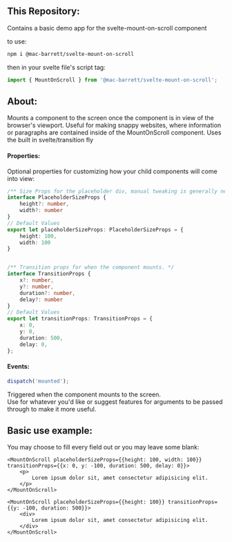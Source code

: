## This Repository:
Contains a basic demo app for the svelte-mount-on-scroll component

to use:

```bash
npm i @mac-barrett/svelte-mount-on-scroll
```

then in your svelte file's script tag:
```ts
import { MountOnScroll } from '@mac-barrett/svelte-mount-on-scroll';
```

## About:
Mounts a component to the screen once the component is in view of the browser's viewport.
Useful for making snappy websites, where information or paragraphs are contained inside of the MountOnScroll component.
Uses the built in svelte/transition fly

#### Properties:
Optional properties for customizing how your child components will come into view:

```ts
/** Size Props for the placeholder div, manual tweaking is generally needed in order to properly mount things in succession as opposed to all at once. */
interface PlaceholderSizeProps {
    height?: number,
    width?: number 
}
// Default Values
export let placeholderSizeProps: PlaceholderSizeProps = {
    height: 100,
    width: 100
}


/** Transition props for when the component mounts. */
interface TransitionProps {
    x?: number,
    y?: number,
    duration?: number,
    delay?: number
}
// Default Values
export let transitionProps: TransitionProps = {
    x: 0,
    y: 0,
    duration: 500,
    delay: 0,
};
```

#### Events:
```ts
dispatch('mounted');
```
Triggered when the component mounts to the screen.  
Use for whatever you'd like or suggest features for arguments to be passed through to make it more useful.

## Basic use example:
You may choose to fill every field out or you may leave some blank:

```svelte
<MountOnScroll placeholderSizeProps={{height: 100, width: 100}} transitionProps={{x: 0, y: -100, duration: 500, delay: 0}}>
    <p>
        Lorem ipsum dolor sit, amet consectetur adipisicing elit. 
    </p>
</MountOnScroll>

<MountOnScroll placeholderSizeProps={{height: 100}} transitionProps={{y: -100, duration: 500}}>
    <div>
        Lorem ipsum dolor sit, amet consectetur adipisicing elit.
    </div>
</MountOnScroll>
```